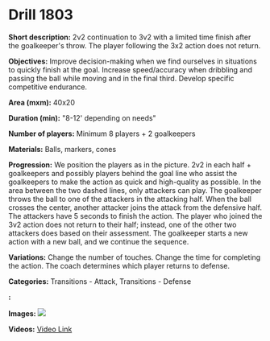 # Drill 1803

**Short description:**
2v2 continuation to 3v2 with a limited time finish after the goalkeeper's throw. The player following the 3x2 action does not return.

**Objectives:**
Improve decision-making when we find ourselves in situations to quickly finish at the goal. Increase speed/accuracy when dribbling and passing the ball while moving and in the final third. Develop specific competitive endurance.

**Area (mxm):**
40x20

**Duration (min):**
"8-12' depending on needs"

**Number of players:**
Minimum 8 players + 2 goalkeepers

**Materials:**
Balls, markers, cones

**Progression:**
We position the players as in the picture. 2v2 in each half + goalkeepers and possibly players behind the goal line who assist the goalkeepers to make the action as quick and high-quality as possible. In the area between the two dashed lines, only attackers can play. The goalkeeper throws the ball to one of the attackers in the attacking half. When the ball crosses the center, another attacker joins the attack from the defensive half. The attackers have 5 seconds to finish the action. The player who joined the 3v2 action does not return to their half; instead, one of the other two attackers does based on their assessment. The goalkeeper starts a new action with a new ball, and we continue the sequence.

**Variations:**
Change the number of touches. Change the time for completing the action. The coach determines which player returns to defense.

**Categories:**
Transitions - Attack, Transitions - Defense

**:**


**Images:**
![](https://www.coachingfutsal.com/\images\ade7f30a-68a5-4a32-8959-879d235e5934_1111.jpg)

**Videos:**
[Video Link](https://www.youtube.com/embed/wp49V-GWL5k)


